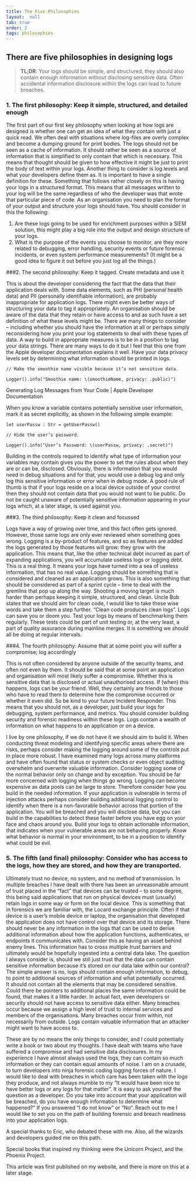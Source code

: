 ```yaml
---
title: The Five Philosophies 
layout:  null
tab: true
order: 2
tags: philosophies
---
```


## There are five philosophies in designing logs

> **TL;DR**: Your logs should be simple, and structured, they should also contain enough information without disclosing sensitive data. Often accidental information disclosure within the logs can lead to future breaches.

### 1. The first philosophy: Keep it simple, structured, and detailed enough

The first part of our first key philosophy when looking at how logs are designed is whether one can get an idea of
what they contain with just a quick read. We often deal with situations where log-files are overly complex and become
a dumping ground for print bodies. The logs should not be seen as a cache of information. It should rather be seen as
a source of information that is simplified to only contain that which is necessary. This means that thought should be
given to how effective it might be just to print the body of text within your logs. Another thing to consider is log
levels and what your developers define them as. It is important to have a single definition for these. Something that
follows rather closely on this is having your logs in a structured format. This means that all messages written to
your log will be the same regardless of who the developer was that wrote that particular piece of code. As an
organisation you need to plan the format of your output and structure your logs should have. You should consider in
this the following:
   
   1. Are these logs going to be used for enrichment purposes within a SIEM solution, this might play a big role into the output and design structure of your logs.
   1. What is the purpose of the events you choose to monitor, are they more related to debugging, error handling, security events or future forensic incidents, or even system performance measurements? (It might be a good idea to figure it out before you just log all the things.)

###2. The second philosophy: Keep it tagged. Create metadata and use it

This is about the developer considering the fact that the data that their application deals with. Some data elements,
such as PHI (personal health data) and PII (personally identifiable information), are probably inappropriate for
application logs. There might even be better ways of structuring your data to tag it appropriately. An organisation
should be aware of the data that they retain or have access to and as such have a set definition of what these levels
might be. There are many things to consider – including whether you should have the information at all or perhaps simply
reconsidering how you print your log statements to deal with these types of data. A way to build in appropriate measures
is to be in a position to tag your data strings. There are many ways to do it but I feel that this one from the Apple
developer documentation explains it well. Have your data privacy levels set by determining what information should be
printed in logs.

    // Make the smoothie name visible because it’s not sensitive data.
    
    Logger().info("Smoothie name: \(smoothieName, privacy: .public)")

Generating Log Messages from Your Code | Apple Developer Documentation

When you know a variable contains potentially sensitive user information, mark it as secret explicitly, as shown in the
following simple example:

    let userPassw : Str = getUserPassw()
    
    // Hide the user’s password.
    
    Logger().info("User’s Password: \(userPassw, privacy: .secret)")

Building in the controls required to identify what type of information your variables may contain gives you the power to
set the rules about when they are or can be, disclosed. Obviously, there is information that you would need in debug
situations and for that, you would use a debug log and only log this sensitive information or error when in debug mode.
A good rule of thumb is that if your logs reside on a local device outside of your control then they should not contain
data that you would not want to be public. Do not be caught unaware of potentially sensitive information appearing in
your logs which, at a later stage, is used against you.

###3. The third philosophy: Keep it clean and focussed

Logs have a way of growing over time, and this fact often gets ignored. However, those same logs are only ever reviewed
when something goes wrong. Logging is a by-product of features, and so as features are added the logs generated by those
features will grow: they grow with the application. This means that, like the other technical debt incurred as part of
expanding applications, you will accumulate useless logs or logging debt. This is a real thing. It means your logs have
turned into a sea of useless information, that has no real value. Logging should be something that is considered and
cleaned as an application grows. This is also something that should be considered as part of a sprint cycle – time to
deal with the gremlins that pop up along the way. Shooting a moving target is much harder than perhaps keeping it
simple, structured, and clean. Uncle Bob states that we should aim for clean code, I would like to take these wise words
and take them a step further. “Clean code produces clean logs”. Logs can save you or doom you. Test your logs by means
of benchmarking them regularly. These tests could be part of unit testing or, at the very least, a part of quality
assurance during mainline merges. It is something we should all be doing at regular intervals.

###4. The fourth philosophy: Assume that at some point you will suffer a compromise; log accordingly

This is not often considered by anyone outside of the security teams, and often not even by them. It should be said that
at some point an application and organisation will most likely suffer a compromise. Whether this is sensitive data that
is disclosed or actual unauthorised access. If (when) this happens, logs can be your friend. Well, they certainly are
friends to those who have to read them to determine how the compromise occurred or whether it even did. So be kind to
your future Incident Responder. This means that you should not, as a developer, just build your logs for debugging,
system performance, and metrics. You should consider building security and forensic readiness within these logs. Logs
contain a wealth of information on what happens to an application or on a device.

I live by one philosophy, if we do not have it we should aim to build it. When conducting threat modeling and
identifying specific areas where there are risks, perhaps consider making the logging around some of the controls put in
place more robust. I have examined many logs across many platforms and have often found that status or system checks or
even object auditing overwhelm and overwrite valuable information. Consider logging some of the normal behavior only on
change and by exception. You should be far more concerned with logging when things go wrong. Logging can become
expensive as data pools can be large to store. Therefore consider how you build in the needed information. If your
application is vulnerable in terms of injection attacks perhaps consider building additional logging control to identify
when there is a non-favorable behavior across that portion of the application. You will be breached and you will
disclose data, but you can build in the capabilities to detect these faster before you have egg on your face and chaos
around you. Build your logs to obtain actionable information, that indicates when your vulnerable areas are not behaving
properly. Know what behavior is normal in your environment, to be in a position to identify what could be evil.

### 5. The fifth (and final) philosophy: Consider who has access to the logs, how they are stored, and how they are transported.

Ultimately trust no device, no system, and no method of transmission. In multiple breaches I have dealt with there has
been an unreasonable amount of trust placed in the “fact” that devices can be trusted – to some degree, this being said
applications that run on physical devices must (usually) retain logs in some way or form on the local device. This is
something that in forensics we are familiar with, the Locard exchange principle. Often if that device is a user’s mobile
device or laptop, the organisation that developed the application does not have control over that device and its
storage. There should never be any information in the logs that can be used to derive additional information about how
the application functions, authenticates, or endpoints it communicates with. Consider this as having an asset behind
enemy lines. This information has to cross multiple trust barriers and ultimately would be hopefully ingested into a
central data lake. The question I always consider is, should we still just trust that the data can contain sensitive
information because it’s stored on our data lake within our control? The simple answer is no, logs should contain enough
information, to debug, to point to additional sources of information and what potentially occurred. It should not
contain all the elements that may be considered sensitive. Could there be pointers to additional places the same
information could be found, that makes it a little harder. In actual fact, even developers or security should not have
access to sensitive data either. Many breaches occur because we assign a high level of trust to internal services and
members of the organisations. Many breaches occur from within, not necessarily from outside. Logs contain valuable
information that an attacker might want to have access to.

These are by no means the only things to consider, and I could potentially write a book or two about my thoughts. I have
dealt with teams who have suffered a compromise and had sensitive data disclosures. In my experience I have almost
always used the logs, they can contain so much information or they can contain equal amounts of noise. I am on a
crusade, to turn developers into ninja forensic coding logging forces of nature. I would like to deal with breaches in
which care has been taken with the logs they produce, and not always mumble to my “It would have been nice to have
better logs or any logs for that matter”. It is easy to ask yourself the question as a developer. Do you take into
account that your application will be breached, do you have enough information to determine what happened?” If you
answered “I do not know” or “No”. Reach out to me I would like to set you on the path of building forensic and breach
readiness into your application logs.

A special thanks to Eric, who debated these with me. Also, all the wizards and developers guided me on this path.

Special books that inspired my thinking were the Unicorn Project, and the Phoenix Project.

This article was first published on my website, and there is more on this at a later stage.
